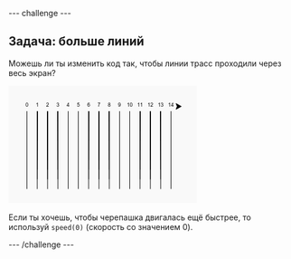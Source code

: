 --- challenge ---

## Задача: больше линий

Можешь ли ты изменить код так, чтобы линии трасс проходили через весь экран?

![снимок экрана](images/race-challenge1.png)

Если ты хочешь, чтобы черепашка двигалась ещё быстрее, то используй `speed(0)` (скорость со значением 0).

--- /challenge ---